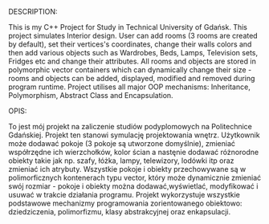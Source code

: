 DESCRIPTION:

This is my C++ Project for Study in Technical University of Gdańsk. This project simulates Interior design. User can add rooms (3 rooms are created by default), set their vertices's coordinates, change their walls colors and then add various objects such as Wardrobes, Beds, Lamps, Television sets, Fridges etc and change their attributes. All rooms and objects are stored in polymorphic vector containers which can dynamically change their size - rooms and objects can be added, displayed, modified and removed during program runtime. Project utilises all major OOP mechanisms: Inheritance, Polymorphism, Abstract Class and Encapsulation. 


OPIS:

To jest mój projekt na zaliczenie studiów podyplomowych na Politechnice Gdańskiej. Projekt ten stanowi symulację projektowania wnętrz. Użytkownik może dodawać pokoje (3 pokoje są utworzone domyślnie), zmieniać współrzędne ich wierzchołków, kolor ścian a nastęnie dodawać różnorodne obiekty takie jak np. szafy, łóżka, lampy, telewizory, lodówki itp oraz zmieniać ich atrybuty.  Wszystkie pokoje i obiekty przechowywane są w polimorficznych kontenerach typu vector, który może dynamicznie zmieniać swój rozmiar  - pokoje i obiekty można dodawać,wyświetlać, modyfikować i usuwać w trakcie działania programu. Projekt wykorzystuje wszystkie podstawowe mechanizmy programowania zorientowanego obiektowo: dziedziczenia, polimorfizmu, klasy abstrakcyjnej oraz enkapsulacji.
